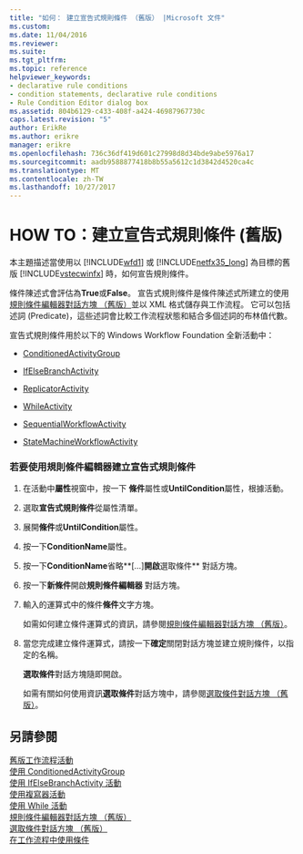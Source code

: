```yaml
---
title: "如何： 建立宣告式規則條件 （舊版） |Microsoft 文件"
ms.custom: 
ms.date: 11/04/2016
ms.reviewer: 
ms.suite: 
ms.tgt_pltfrm: 
ms.topic: reference
helpviewer_keywords:
- declarative rule conditions
- condition statements, declarative rule conditions
- Rule Condition Editor dialog box
ms.assetid: 804b6129-c433-408f-a424-46987967730c
caps.latest.revision: "5"
author: ErikRe
ms.author: erikre
manager: erikre
ms.openlocfilehash: 736c36df419d601c27998d8d34bde9abe5976a17
ms.sourcegitcommit: aadb9588877418b8b55a5612c1d3842d4520ca4c
ms.translationtype: MT
ms.contentlocale: zh-TW
ms.lasthandoff: 10/27/2017
---
```

# <a name="how-to-create-a-declarative-rule-condition-legacy"></a>HOW TO：建立宣告式規則條件 (舊版)
本主題描述當使用以 [!INCLUDE[wfd1](../workflow-designer/includes/wfd1_md.md)] 或 [!INCLUDE[netfx35_long](../workflow-designer/includes/netfx35_long_md.md)] 為目標的舊版 [!INCLUDE[vstecwinfx](../workflow-designer/includes/vstecwinfx_md.md)] 時，如何宣告規則條件。  
  
 條件陳述式會評估為**True**或**False**。 宣告式規則條件是條件陳述式所建立的使用[規則條件編輯器對話方塊 （舊版）](../workflow-designer/rule-condition-editor-dialog-box-legacy.md)並以 XML 格式儲存與工作流程。 它可以包括述詞 (Predicate)，這些述詞會比較工作流程狀態和結合多個述詞的布林值代數。  
  
 宣告式規則條件用於以下的 Windows Workflow Foundation 全新活動中：  
  
-   [ConditionedActivityGroup](http://go.microsoft.com/fwlink?LinkID=65017)  
  
-   [IfElseBranchActivity](http://go.microsoft.com/fwlink?LinkID=65034)  
  
-   [ReplicatorActivity](http://go.microsoft.com/fwlink?LinkID=65039)  
  
-   [WhileActivity](http://go.microsoft.com/fwlink?LinkID=65049)  
  
-   [SequentialWorkflowActivity](http://go.microsoft.com/fwlink?LinkID=65040)  
  
-   [StateMachineWorkflowActivity](http://go.microsoft.com/fwlink?LinkID=65045)  
  
### <a name="to-create-a-declarative-rule-condition-using-the-rule-condition-editor"></a>若要使用規則條件編輯器建立宣告式規則條件  
  
1.  在活動中**屬性**視窗中，按一下 **條件**屬性或**UntilCondition**屬性，根據活動。  
  
2.  選取**宣告式規則條件**從屬性清單。  
  
3.  展開**條件**或**UntilCondition**屬性。  
  
4.  按一下**ConditionName**屬性。  
  
5.  按一下**ConditionName**省略**[…]**開啟**選取條件** 對話方塊。  
  
6.  按一下**新條件**開啟**規則條件編輯器** 對話方塊。  
  
7.  輸入的運算式中的條件**條件**文字方塊。  
  
     如需如何建立條件運算式的資訊，請參閱[規則條件編輯器對話方塊 （舊版）](../workflow-designer/rule-condition-editor-dialog-box-legacy.md)。  
  
8.  當您完成建立條件運算式，請按一下**確定**關閉對話方塊並建立規則條件，以指定的名稱。  
  
     **選取條件**對話方塊隨即開啟。  
  
     如需有關如何使用資訊**選取條件**對話方塊中，請參閱[選取條件對話方塊 （舊版）](../workflow-designer/select-condition-dialog-box-legacy.md)。  
  
## <a name="see-also"></a>另請參閱  
 [舊版工作流程活動](../workflow-designer/legacy-workflow-activities.md)   
 [使用 ConditionedActivityGroup](http://go.microsoft.com/fwlink?LinkID=65066)   
 [使用 IfElseBranchActivity 活動](http://go.microsoft.com/fwlink?LinkID=65075)   
 [使用複寫器活動](http://go.microsoft.com/fwlink?LinkID=65080)   
 [使用 While 活動](http://go.microsoft.com/fwlink?LinkID=65091)   
 [規則條件編輯器對話方塊 （舊版）](../workflow-designer/rule-condition-editor-dialog-box-legacy.md)   
 [選取條件對話方塊 （舊版）](../workflow-designer/select-condition-dialog-box-legacy.md)   
 [在工作流程中使用條件](http://go.microsoft.com/fwlink?LinkID=65009)